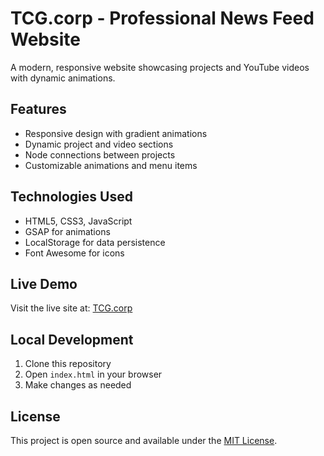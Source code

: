 # TCG.corp - Professional News Feed Website

A modern, responsive website showcasing projects and YouTube videos with dynamic animations.

## Features

- Responsive design with gradient animations
- Dynamic project and video sections
- Node connections between projects
- Customizable animations and menu items

## Technologies Used

- HTML5, CSS3, JavaScript
- GSAP for animations
- LocalStorage for data persistence
- Font Awesome for icons

## Live Demo

Visit the live site at: [TCG.corp](https://the-codist-gamer.github.io/TCG.org/)

## Local Development

1. Clone this repository
2. Open `index.html` in your browser
3. Make changes as needed

## License

This project is open source and available under the [MIT License](LICENSE). 

